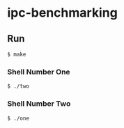 # ipc-benchmarking

## Run
````
$ make

````
### Shell Number One
````
$ ./two
````

### Shell Number Two
````
$ ./one
````


